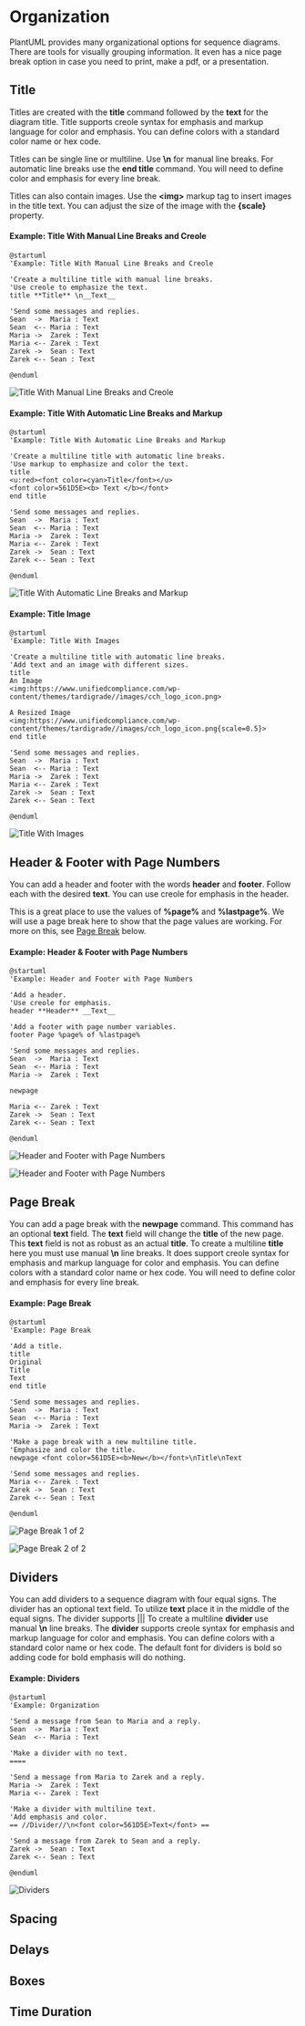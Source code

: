 # Organization

PlantUML provides many organizational options for sequence diagrams. There are tools for visually grouping information. It even has a nice page break option in case you need to print, make a pdf, or a presentation.

## Title

Titles are created with the **title** command followed by the **text** for the diagram title. Title supports creole syntax for emphasis and markup language for color and emphasis. You can define colors with a standard color name or hex code.&#x20;

Titles can be single line or multiline. Use **\n** for manual line breaks. For automatic line breaks use the **end title** command. You will need to define color and emphasis for every line break.

Titles can also contain images. Use the **\<img>** markup tag to insert images in the title text. You can adjust the size of the image with the **{scale}** property.

#### Example: Title With Manual Line Breaks and Creole

```
@startuml
'Example: Title With Manual Line Breaks and Creole

'Create a multiline title with manual line breaks.
'Use creole to emphasize the text.
title **Title** \n__Text__

'Send some messages and replies.
Sean  ->  Maria : Text
Sean  <-- Maria : Text
Maria ->  Zarek : Text
Maria <-- Zarek : Text
Zarek ->  Sean : Text
Zarek <-- Sean : Text

@enduml
```

![Title With Manual Line Breaks and Creole](../../../../.gitbook/assets/Organization01\_title\_manual\_lines.png)

#### Example: Title With Automatic Line Breaks and Markup

```
@startuml
'Example: Title With Automatic Line Breaks and Markup

'Create a multiline title with automatic line breaks.
'Use markup to emphasize and color the text.
title 
<u:red><font color=cyan>Title</font></u>
<font color=561D5E><b> Text </b></font>
end title

'Send some messages and replies.
Sean  ->  Maria : Text
Sean  <-- Maria : Text
Maria ->  Zarek : Text
Maria <-- Zarek : Text
Zarek ->  Sean : Text
Zarek <-- Sean : Text

@enduml
```

![Title With Automatic Line Breaks and Markup](../../../../.gitbook/assets/Organization02\_title\_auto\_lines.png)

#### Example: Title Image

```
@startuml
'Example: Title With Images

'Create a multiline title with automatic line breaks.
'Add text and an image with different sizes.
title 
An Image
<img:https://www.unifiedcompliance.com/wp-content/themes/tardigrade//images/cch_logo_icon.png>

A Resized Image
<img:https://www.unifiedcompliance.com/wp-content/themes/tardigrade//images/cch_logo_icon.png{scale=0.5}>
end title

'Send some messages and replies.
Sean  ->  Maria : Text
Sean  <-- Maria : Text
Maria ->  Zarek : Text
Maria <-- Zarek : Text
Zarek ->  Sean : Text
Zarek <-- Sean : Text

@enduml
```

![Title With Images](../../../../.gitbook/assets/Organization03\_title\_images.png)

## Header & Footer with Page Numbers

You can add a header and footer with the words **header** and **footer**. Follow each with the desired **text**. You can use creole for emphasis in the header. &#x20;

This is a great place to use the values of **%page%** and **%lastpage%**. We will use a page break here to show that the page values are working. For more on this, see [Page Break](organization.md#page-break) below.

#### Example: Header & Footer with Page Numbers

```
@startuml
'Example: Header and Footer with Page Numbers 

'Add a header.
'Use creole for emphasis.
header **Header** __Text__

'Add a footer with page number variables.
footer Page %page% of %lastpage%

'Send some messages and replies.
Sean  ->  Maria : Text
Sean  <-- Maria : Text
Maria ->  Zarek : Text

newpage

Maria <-- Zarek : Text
Zarek ->  Sean : Text
Zarek <-- Sean : Text

@enduml
```

![Header and Footer with Page Numbers](../../../../.gitbook/assets/Organization04\_header.png)

![Header and Footer with Page Numbers](../../../../.gitbook/assets/Organization04\_header\_001.png)

## Page Break

You can add a page break with the **newpage** command. This command has an optional **text** field. The **text** field will change the **title** of the new page. This **text** field is not as robust as an actual **title**. To create a multiline **title** here you must use manual **\n** line breaks. It does support creole syntax for emphasis and markup language for color and emphasis. You can define colors with a standard color name or hex code. You will need to define color and emphasis for every line break.

#### Example: Page Break

```
@startuml
'Example: Page Break

'Add a title.
title
Original
Title
Text
end title

'Send some messages and replies.
Sean  ->  Maria : Text
Sean  <-- Maria : Text
Maria ->  Zarek : Text

'Make a page break with a new multiline title.
'Emphasize and color the title.
newpage <font color=561D5E><b>New</b></font>\nTitle\nText

'Send some messages and replies.
Maria <-- Zarek : Text
Zarek ->  Sean : Text
Zarek <-- Sean : Text

@enduml
```

![Page Break 1 of 2](../../../../.gitbook/assets/Organization05\_page\_break.png)

![Page Break 2 of 2](../../../../.gitbook/assets/Organization05\_page\_break\_001.png)

## Dividers

You can add dividers to a sequence diagram with four equal signs. The divider has an optional text field. To utilize **text** place it in the middle of the equal signs. The divider supports ||| To create a multiline **divider** use manual **\n** line breaks. The **divider** supports creole syntax for emphasis and markup language for color and emphasis. You can define colors with a standard color name or hex code. The default font for dividers is bold so adding code for bold emphasis will do nothing.

#### Example: Dividers

```
@startuml
'Example: Organization

'Send a message from Sean to Maria and a reply.
Sean  ->  Maria : Text
Sean  <-- Maria : Text

'Make a divider with no text.
====

'Send a message from Maria to Zarek and a reply.
Maria ->  Zarek : Text
Maria <-- Zarek : Text

'Make a divider with multiline text.
'Add emphasis and color.
== //Divider//\n<font color=561D5E>Text</font> ==

'Send a message from Zarek to Sean and a reply.
Zarek ->  Sean : Text
Zarek <-- Sean : Text

@enduml
```

![Dividers](../../../../.gitbook/assets/Organization06\_Divider.png)

## Spacing

## Delays

## Boxes

## Time Duration

